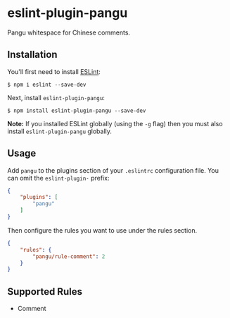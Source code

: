 # eslint-plugin-pangu

Pangu whitespace for Chinese comments.

## Installation

You'll first need to install [ESLint](http://eslint.org):

```
$ npm i eslint --save-dev
```

Next, install `eslint-plugin-pangu`:

```
$ npm install eslint-plugin-pangu --save-dev
```

**Note:** If you installed ESLint globally (using the `-g` flag) then you must also install `eslint-plugin-pangu` globally.

## Usage

Add `pangu` to the plugins section of your `.eslintrc` configuration file. You can omit the `eslint-plugin-` prefix:

```json
{
    "plugins": [
        "pangu"
    ]
}
```


Then configure the rules you want to use under the rules section.

```json
{
    "rules": {
        "pangu/rule-comment": 2
    }
}
```

## Supported Rules

* Comment
